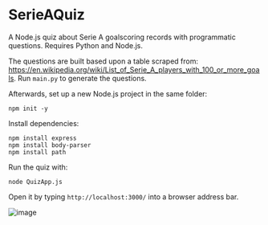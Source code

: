 # SerieAQuiz
A Node.js quiz about Serie A goalscoring records with programmatic questions. Requires Python and Node.js.

The questions are built based upon a table scraped from: https://en.wikipedia.org/wiki/List_of_Serie_A_players_with_100_or_more_goals. Run `main.py` to generate the questions.

Afterwards, set up a new Node.js project in the same folder:

```npm init -y```

Install dependencies:

```
npm install express
npm install body-parser
npm install path
```

Run the quiz with:

```node QuizApp.js```

Open it by typing ```http://localhost:3000/``` into a browser address bar.

![image](https://github.com/andrei-stoica26/SerieAQuiz/assets/44497020/a2dd6fee-5f37-4897-9b21-805bef066443)

